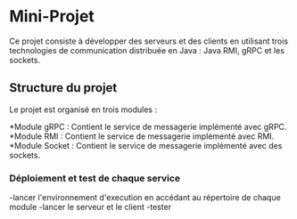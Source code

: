 # Mini-Projet
Ce projet consiste à développer des serveurs et des clients en utilisant trois technologies de communication distribuée en Java : Java RMI, gRPC et les sockets.

## Structure du projet
Le projet est organisé en trois modules :

*Module gRPC : Contient le service de messagerie implémenté avec gRPC.  
*Module RMI : Contient le service de messagerie implémenté avec RMI.  
*Module Socket : Contient le service de messagerie implémenté avec des sockets.  

### Déploiement et test de chaque service
-lancer l'environnement d'execution en accédant au répertoire de chaque module 
-lancer le serveur et le client 
-tester 
